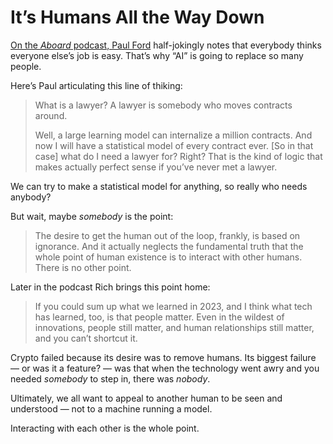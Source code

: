# It’s Humans All the Way Down

[On the _Aboard_ podcast, Paul Ford](https://aboard.com/podcast/startup-year-in-review/) half-jokingly notes that everybody thinks everyone else’s job is easy. That’s why “AI” is going to replace so many people.

Here’s Paul articulating this line of thiking:

> What is a lawyer? A lawyer is somebody who moves contracts around.
>
> Well, a large learning model can internalize a million contracts. And now I will have a statistical model of every contract ever. [So in that case] what do I need a lawyer for? Right? That is the kind of logic that makes actually perfect sense if you’ve never met a lawyer.

We can try to make a statistical model for anything, so really who needs anybody? 

But wait, maybe _somebody_ is the point:

> The desire to get the human out of the loop, frankly, is based on ignorance. And it actually neglects the fundamental truth that the whole point of human existence is to interact with other humans. There is no other point.

Later in the podcast Rich brings this point home:

> If you could sum up what we learned in 2023, and I think what tech has learned, too, is that people matter. Even in the wildest of innovations, people still matter, and human relationships still matter, and you can’t shortcut it.

Crypto failed because its desire was to remove humans. Its biggest failure — or was it a feature? — was that when the technology went awry and you needed _somebody_ to step in, there was _nobody_.

Ultimately, we all want to appeal to another human to be seen and understood — not to a machine running a model.

Interacting with each other is the whole point.
